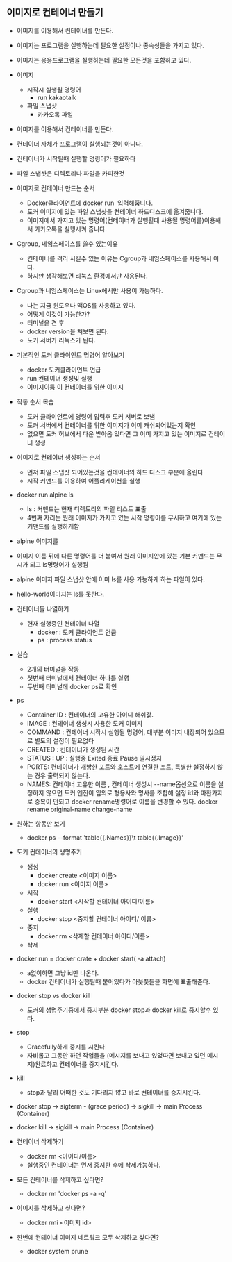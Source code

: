 
## 이미지로 컨테이너 만들기

- 이미지를 이용해서 컨테이너를 만든다.
- 이미지는 프로그램을 실행하는데 필요한 설정이나 종속성들을 가지고 있다.

- 이미지는 응용프로그램을 실행하는데 필요한 모든것을 포함하고 있다.

- 이미지
    - 시작시 실행될 명령어
        - run kakaotalk
    - 파일 스냅샷
        - 카카오톡 파일
        
    
- 이미지를 이용해서 컨테이너를 만든다.
- 컨테이너 자체가 프로그램이 실행되는것이 아니다.
- 컨테이너가 시작될때 실행할 명령어가 필요하다

- 파일 스냅샷은 디렉토리나 파일을 카피한것

- 이미지로 컨테이너 만드는 순서
    - Docker클라이언트에 docker run <Image> 입력해줍니다.
    - 도커 이미지에 있는 파일 스냅샷을 컨테이너 하드디스크에 옮겨줍니다.
    - 이미지에서 가지고 있는 명령어(컨테이너가 실행횔때 사용될 명령어를)이용해서
    카카오톡을 실행시켜 줍니다.
    
- Cgroup, 네임스페이스를 쓸수 있는이유
    - 컨테이너를 격리 시킬수 있는 이유는 Cgroup과 네임스페이스를 사용해서 이다.
    - 하지만 생각해보면 리눅스 환경에서만 사용된다.
- Cgroup과 네임스페이스는 Linux에서만 사용이 가능하다.
    - 나는 지금 윈도우나 맥OS를 사용하고 있다.
    - 어떻게 이것이 가능한가?
    - 터미널을 켠 후
    - docker version을 쳐보면 된다.
    - 도커 서버가 리눅스가 된다.
    

- 기본적인 도커 클라이언트 명령어 알아보기
    - docker 도커클라이언트 언급
    - run 컨테이너 생성및 실행
    - 이미지이름 이 컨테이너를 위한 이미지
    
- 작동 순서 복습
    - 도커 클라이언트에 명령어 입력후 도커 서버로 보냄
    - 도커 서버에서 컨테이너를 위한 이미지가 이미 캐쉬되어있는지 확인
    - 없으면 도커 허브에서 다운 받아옴 있다면 그 이미 가지고 있는 이미지로 컨테이너 생성
- 이미지로 컨테이너 생성하는 순서
    - 먼저 파일 스냅샷 되어있는것을 컨테이너의 하드 디스크 부분에 올린다
    - 시작 커맨드를 이용하여 어플리케이션을 실행

- docker run alpine ls
    - ls : 커맨드는 현재 디렉토리의 파일 리스트 표출
    - 4번째 자리는 원래 이미지가 가지고 있는 시작 명령어를 무시하고 여기에 있는 커맨드를 실행하게함
    
    
- alpine 이미지를 

- 이미지 이름 뒤에 다른 명령어를 더 붙여서 원래 이미지안에 있는 기본 커맨드는 무시가 되고 ls명령어가 실행됨
- alpine 이미지 파일 스냅샷 안에 이미 ls를 사용 가능하게 하는 파일이 있다.

- hello-world이미지는 ls를 못한다.


- 컨테이너들 나열하기
    - 현재 실행중인 컨테이너 나열
        - docker : 도커 클라이언트 언급
        - ps : process status
        
- 실습
    - 2개의 터미널을 작동
    - 첫번째 터미널에서 컨테이너 하나를 실행
    - 두번째 터미널에 docker ps로 확인
    
- ps
    - Container ID : 컨테이너의 고유한 아이디 해쉬값.
    - IMAGE : 컨테이너 생성시 사용한 도커 이미지
    - COMMAND : 컨테이너 시작시 실행될 명령어, 대부분 이미지 내장되어 있으므로 별도의 설정이 필요없다
    - CREATED : 컨테이너가 생성된 시간
    - STATUS : UP : 실행중 Exited 종료 Pause 일시정지 
    - PORTS: 컨테이너가 개방한 포트와 호스트에 연결한 포트, 특별한 설정하지 않는 경우 출력되지 않는다.
    - NAMES: 컨테이너 고유한 이름 , 컨테이너 생성시 --name옵션으로 이름을 설정하지 않으면
    도커 엔진이 임의로 형용사와 명사를 조합해 설정 id와 마찬가지로 중복이 안되고 docker rename명령어로 이름을
    변경할 수 있다. docker rename original-name change-name
    
- 원하는 항몽만 보기
    -  docker ps --format 'table{{.Names}}\t table{{.Image}}'
    
- 도커 컨테이너의 생명주기
    - 생성
        - docker create <이미지 이름>
        - docker run <이미지 이름>
    - 시작
        - docker start <시작할 컨테이너 아이디/이름>
    - 실행
        - docker stop <중지할 컨테이너 아이디/ 이름>
    - 중지
        - docker rm <삭제할 컨테이너 아이디/이름>
    - 삭제
    


- docker run = docker crate + docker start( -a attach)
    - a없이하면 그냥 id만 나온다.
    - docker 컨테이너가 실행될때 붙어있다가 아웃풋들을 화면에 표출해준다.
    
- docker stop vs docker kill
    - 도커의 생명주기중에서 중지부분 docker stop과 docker kill로 중지할수 있다.

- stop
    - Gracefully하게 중지를 시킨다
    - 자비롭고 그동안 하던 작업들을 (메시지를 보내고 있었따면 보내고 있던 메시지)완료하고 컨테이너를 중지시킨다.
- kill
    - stop과 달리 어떠한 것도 기다리지 않고 바로 컨테이너를 중지시킨다.
- docker stop -> sigterm - (grace period) -> sigkill -> main Process (Container)
- docker kill -> sigkill -> main Process (Container)

- 컨테이너 삭제하기
    - docker rm <아이디/이름>
    - 실행중인 컨테이너는 먼저 중지한 후에 삭제가능하다.
- 모든 컨테이너를 삭제하고 싶다면?
    - docker rm 'docker ps -a -q'
- 이미지를 삭제하고 싶다면?
    - docker rmi <이미지 id>
    
- 한번에 컨테이너 이미지 네트워크 모두 삭제하고 싶다면?
    - docker system prune
    